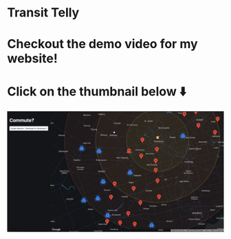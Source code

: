 # Transit Telly

# Checkout the demo video for my website! 
# Click on the thumbnail below ⬇️

[![Checkout the demo video](Thumbnail.png)](https://youtu.be/MeBYxy7wmkM)

